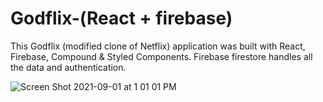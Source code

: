 # Godflix-(React + firebase)
This Godflix (modified clone of Netflix) application was built with React, Firebase, Compound &amp; Styled Components. Firebase firestore handles all the data and authentication.

![Screen Shot 2021-09-01 at 1 01 01 PM](https://user-images.githubusercontent.com/83841353/131723305-2abe2e61-53b9-4071-ae6c-bf353c353ed6.png)
